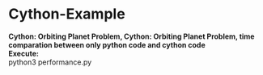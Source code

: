 # Cython-Example
<b>Cython: Orbiting Planet Problem, Cython: Orbiting Planet Problem, time comparation between only python code and cython code</b>
<br><b>Execute:</b><br>
python3 performance.py
